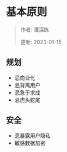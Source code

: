 # 基本原则

> 作者: 潘深练
>
> 更新: 2023-01-15

## 规划

- 忌商业化
- 忌背离用户
- 忌急于求成
- 忌虎头蛇尾

## 安全

- 忌暴露用户隐私
- 敏感数据加密